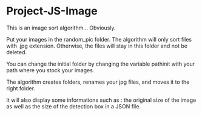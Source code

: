 # Project-JS-Image

This is an image sort algorithm... Obviously.

Put your images in the random_pic folder. The algorithm will only sort files with .jpg extension. Otherwise, the files will stay in this folder and not be deleted.

You can change the initial folder by changing the variable pathinit with your path where you stock your images.

The algorithm creates folders, renames your jpg files, and moves it to the right folder.

It will also display some informations such as : the original size of the image as well as the size of the detection box in a JSON file.
